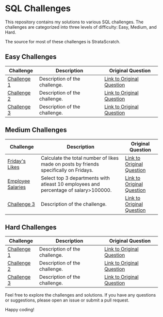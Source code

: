 # SQL Challenges

This repository contains my solutions to various SQL challenges. The challenges are categorized into three levels of difficulty: Easy, Medium, and Hard. 

The source for most of these challenges is StrataScratch.

## Easy Challenges

| Challenge | Description | Original Question |
|-----------|-------------|------------------|
| [Challenge 1](./easy/challenge1.sql) | Description of the challenge. | [Link to Original Question](https://example.com/original_question1) |
| [Challenge 2](./easy/challenge2.sql) | Description of the challenge. | [Link to Original Question](https://example.com/original_question2) |
| [Challenge 3](./easy/challenge3.sql) | Description of the challenge. | [Link to Original Question](https://example.com/original_question3) |

## Medium Challenges

| Challenge | Description | Original Question |
|-----------|-------------|------------------|
| [Friday's Likes](./medium/ID%2010364%20-%20Friday's%20likes.sql) | Calculate the total number of likes made on posts by friends specifically on Fridays. | [Link to Original Question](https://platform.stratascratch.com/coding/10364-fridays-likes-count) |
| [Employee Salaries](./medium/Employee%20Salaries.sql) | Select top 3 departments with atleast 10 employees and percentage of salary>100000. | [Link to Original Question](https://www.interviewquery.com/questions/employee-salaries) |
| [Challenge 3](./easy/challenge3.sql) | Description of the challenge. | [Link to Original Question](https://example.com/original_question3) |


## Hard Challenges

| Challenge | Description | Original Question |
|-----------|-------------|------------------|
| [Challenge 1](./easy/challenge1.sql) | Description of the challenge. | [Link to Original Question](https://example.com/original_question1) |
| [Challenge 2](./easy/challenge2.sql) | Description of the challenge. | [Link to Original Question](https://example.com/original_question2) |
| [Challenge 3](./easy/challenge3.sql) | Description of the challenge. | [Link to Original Question](https://example.com/original_question3) |


Feel free to explore the challenges and solutions. If you have any questions or suggestions, please open an issue or submit a pull request.

Happy coding!
